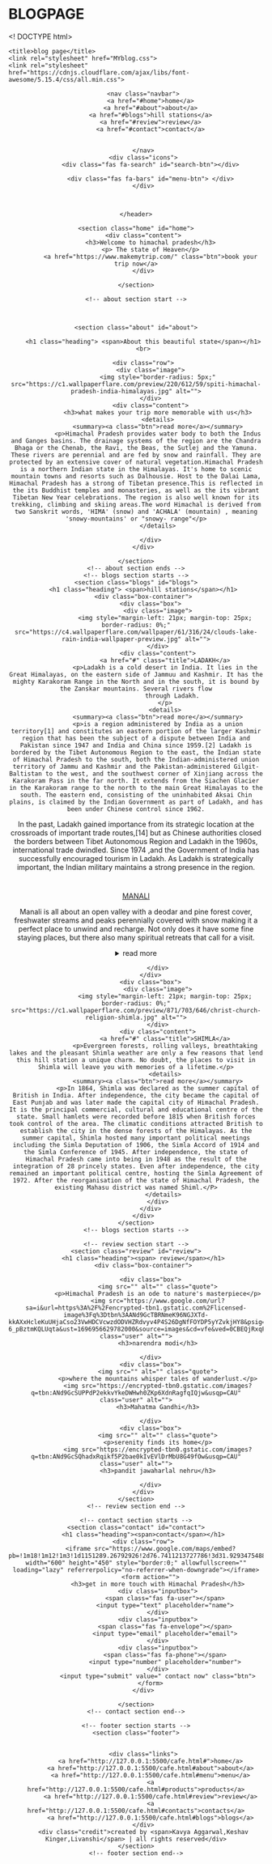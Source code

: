 # BLOGPAGE
<!
DOCTYPE html>
<html lang="en">

<head>
    
    <title>blog page</title>
    <link rel="stylesheet" href="MYblog.css">
    <link rel="stylesheet" href="https://cdnjs.cloudflare.com/ajax/libs/font-awesome/5.15.4/css/all.min.css">
</head>

<body id="body">
    <header class="header">


        <nav class="navbar">
            <a href="#home">home</a>
            <a href="#about">about</a>
            <a href="#blogs">hill stations</a>
            <a href="#review">review</a>
            <a href="#contact">contact</a>


        </nav>
        <div class="icons">
            <div class="fas fa-search" id="search-btn"></div>

            <div class="fas fa-bars" id="menu-btn"> </div>
        </div>



    </header>

    <section class="home" id="home">
        <div class="content">
            <h3>Welcome to himachal pradesh</h3>
            <p> The state of Heaven</p>
            <a href="https://www.makemytrip.com/" class="btn">book your trip now</a>
        </div>

    </section>

    <!-- about section start -->



    <section class="about" id="about">

        <h1 class="heading"> <span>About this beautiful state</span></h1>
        <br>

        <div class="row">
            <div class="image">
                <img style="border-radius: 5px;" src="https://c1.wallpaperflare.com/preview/220/612/59/spiti-himachal-pradesh-india-himalayas.jpg" alt="">
            </div>
            <div class="content">
                <h3>what makes your trip more memorable with us</h3>
                <details>
                <summary><a class="btn">read more</a></summary>
                <p>Himachal Pradesh provides water body to both the Indus and Ganges basins. The drainage systems of the region are the Chandra Bhaga or the Chenab, the Ravi, the Beas, the Sutlej and the Yamuna. These rivers are perennial and are fed by snow and rainfall. They are protected by an extensive cover of natural vegetation.Himachal Pradesh is a northern Indian state in the Himalayas. It's home to scenic mountain towns and resorts such as Dalhousie. Host to the Dalai Lama, Himachal Pradesh has a strong of Tibetan presence.This is reflected in the its Buddhist temples and monasteries, as well as the its vibrant Tibetan New Year celebrations. The region is also well known for its trekking, climbing and skiing areas.The word Himachal is derived from two Sanskrit words, 'HIMA' (snow) and 'ACHALA' (mountain) , meaning 'snowy-mountains' or "snowy- range"</p>
                </details>
                
            </div>
        </div>

    </section>
    <!-- about section ends -->
    <!-- blogs section starts -->
    <section class="blogs" id="blogs">
        <h1 class="heading"> <span>hill stations</span></h1>
        <div class="box-container">
            <div class="box">
                <div class="image">
                    <img style="margin-left: 21px; margin-top: 25px; border-radius: 0%;" src="https://c4.wallpaperflare.com/wallpaper/61/316/24/clouds-lake-rain-india-wallpaper-preview.jpg" alt="">
                </div>
                <div class="content">
                    <a href="#" class="title">LADAKH</a>
                    <p>Ladakh is a cold desert in India. It lies in the Great Himalayas, on the eastern side of Jammuu and Kashmir. It has the mighty Karakoram Range in the North and in the south, it is bound by the Zanskar mountains. Several rivers flow
                        through Ladakh.
                    </p>
                    <details>
                <summary><a class="btn">read more</a></summary>
                <p>is a region administered by India as a union territory[1] and constitutes an eastern portion of the larger Kashmir region that has been the subject of a dispute between India and Pakistan since 1947 and India and China since 1959.[2] Ladakh is bordered by the Tibet Autonomous Region to the east, the Indian state of Himachal Pradesh to the south, both the Indian-administered union territory of Jammu and Kashmir and the Pakistan-administered Gilgit-Baltistan to the west, and the southwest corner of Xinjiang across the Karakoram Pass in the far north. It extends from the Siachen Glacier in the Karakoram range to the north to the main Great Himalayas to the south. The eastern end, consisting of the uninhabited Aksai Chin plains, is claimed by the Indian Government as part of Ladakh, and has been under Chinese control since 1962.

In the past, Ladakh gained importance from its strategic location at the crossroads of important trade routes,[14] but as Chinese authorities closed the borders between Tibet Autonomous Region and Ladakh in the 1960s, international trade dwindled. Since 1974 ,and  the Government of India has successfully encouraged tourism in Ladakh. As Ladakh is strategically important, the Indian military maintains a strong presence in the region.</P>
                   </details>
                </div>
            </div>
            <div class="box">
                <div class="image">
                    <img style="margin-left: 22px; margin-top: 26px; border-radius: 0%;" src="https://c1.wallpaperflare.com/preview/274/509/162/sunrise-sarchu-ladakh-leh.jpg" alt="">
                </div>
                <div class="content">
                    <a href="#" class="title">MANALI</a>
                    <p>Manali is all about an open valley with a deodar and pine forest cover, freshwater streams and peaks perennially covered with snow making it a perfect place to unwind and recharge. Not only does it have some fine staying places, but
                        there also many spiritual retreats that call for a visit.</p>
                    <details>
                <summary><a class="btn">read more</a></summary>
                <p>Manali is a town, near Kullu town in Kullu district in the Indian state of Himachal Pradesh. It is situated in the northern end of the Kullu Valley, formed by the Beas River. The town is located in the Kullu district, approximately 270 kilometres (170 mi) north of the state capital of Shimla and 544 kilometres (338 mi) northeast of the national capital of New Delhi. With a population of 8,096 people recorded in the 2011 Indian census Manali is the beginning of an ancient trade route through Lahaul (H.P) and Ladakh, over the Karakoram Pass and onto Yarkand and Hotan in the Tarim Basin of China. Manali is a popular tourist destination in India all the and serves as the gateway to the Lahaul and Spiti district as well as the city of Leh in Ladakh.[3]</P>
                   </details>
 
                </div>
            </div>
            <div class="box">
                <div class="image">
                    <img style="margin-left: 21px; margin-top: 25px; border-radius: 0%;"  src="https://c1.wallpaperflare.com/preview/871/703/646/christ-church-religion-shimla.jpg" alt="">
                </div>
                <div class="content">
                    <a href="#" class="title">SHIMLA</a>
                    <p>Evergreen forests, rolling valleys, breathtaking lakes and the pleasant Shimla weather are only a few reasons that lend this hill station a unique charm. No doubt, the places to visit in Shimla will leave you with memories of a lifetime.</p>
                    <details>
                <summary><a class="btn">read more</a></summary>
                <p>In 1864, Shimla was declared as the summer capital of British in India. After independence, the city became the capital of East Punjab and was later made the capital city of Himachal Pradesh. It is the principal commercial, cultural and educational centre of the state. Small hamlets were recorded before 1815 when British forces took control of the area. The climatic conditions attracted British to establish the city in the dense forests of the Himalayas. As the summer capital, Shimla hosted many important political meetings including the Simla Deputation of 1906, the Simla Accord of 1914 and the Simla Conference of 1945. After independence, the state of Himachal Pradesh came into being in 1948 as the result of the integration of 28 princely states. Even after independence, the city remained an important political centre, hosting the Simla Agreement of 1972. After the reorganisation of the state of Himachal Pradesh, the existing Mahasu district was named Shiml.</P>
                   </details>
                </div>
            </div>
        </div>
    </section>
    <!-- blogs section starts -->

    <!-- review section start -->
    <section class="review" id="review">
        <h1 class="heading"><span> review</span></h1>
        <div class="box-container">

            <div class="box">
                <img src="" alt="" class="quote">
                <p>Himachal Pradesh is an ode to nature's masterpiece</p>
                <img src="https://www.google.com/url?sa=i&url=https%3A%2F%2Fencrypted-tbn1.gstatic.com%2Flicensed-image%3Fq%3Dtbn%3AANd9GcTBRNmeK96NGJXTd-kkAXxHcleKuUHjaCso23VwHDCVcwzdODVHZRdvyv4P4S26DgNfFOYDP5yYZvkjHY8&psig=AOvVaw1JfR3SZ-6_pBztmKQLUqta&ust=1696956629782000&source=images&cd=vfe&ved=0CBEQjRxqFwoTCNjig4a26YEDFQAAAAAdAAAAABAK" class="user" alt="">
                <h3>narendra modi</h3>
                
            </div>
            <div class="box">
                <img src="" alt="" class="quote">
                <p>where the mountains whisper tales of wanderlust.</p>
                <img src="https://encrypted-tbn0.gstatic.com/images?q=tbn:ANd9GcSUPPdP2ekkvYkeDWHwh0ZKp6XdnRagfqIQjw&usqp=CAU" class="user" alt="">
                <h3>Mahatma Gandhi</h3>
                
            </div>
            <div class="box">
                <img src="" alt="" class="quote">
                <p>serenity finds its home</p>
                <img src="https://encrypted-tbn0.gstatic.com/images?q=tbn:ANd9GcSQhadxRqikf5P2bae0kIvEVlDrMbU8G49fOw&usqp=CAU" class="user" alt="">
                <h3>pandit jawaharlal nehru</h3>
                
            </div>
        </div>
    </section>
    <!-- review section end -->

    <!-- contact section starts -->
    <section class="contact" id="contact">
        <h1 class="heading"><span>contact</span></h1>
        <div class="row">
            <iframe src="https://www.google.com/maps/embed?pb=!1m18!1m12!1m3!1d1151289.26792926!2d76.7411213727786!3d31.929347548810345!2m3!1f0!2f0!3f0!3m2!1i1024!2i768!4f13.1!3m3!1m2!1s0x390453c367f901f7%3A0x7cfe04c5564b7725!2sHimachal%20Pradesh!5e0!3m2!1sen!2sin!4v1696908531193!5m2!1sen!2sin" width="600" height="450" style="border:0;" allowfullscreen="" loading="lazy" referrerpolicy="no-referrer-when-downgrade"></iframe>
            <form action="">
                <h3>get in more touch with Himachal Pradesh</h3>
                <div class="inputbox">
                    <span class="fas fa-user"></span>
                    <input type="text" placeholder="name">
                </div>
                <div class="inputbox">
                    <span class="fas fa-envelope"></span>
                    <input type="email" placeholder="email">
                </div>
                <div class="inputbox">
                    <span class="fas fa-phone"></span>
                    <input type="number" placeholder="number">
                </div>
                <input type="submit" value=" contact now" class="btn">
            </form>
        </div>

    </section>
    <!-- contact section end-->

    <!-- footer section starts -->
    <section class="footer">


        <div class="links">
            <a href="http://127.0.0.1:5500/cafe.html#">home</a>
            <a href="http://127.0.0.1:5500/cafe.html#about">about</a>
            <a href="http://127.0.0.1:5500/cafe.html#menu">menu</a>
            <a href="http://127.0.0.1:5500/cafe.html#products">products</a>
            <a href="http://127.0.0.1:5500/cafe.html#review">review</a>
            <a href="http://127.0.0.1:5500/cafe.html#contacts">contacts</a>
            <a href="http://127.0.0.1:5500/cafe.html#blogs">blogs</a>
        </div>
        <div class="credit">created by <span>Kavya Aggarwal,Keshav Kinger,Livanshi</span> | all rights reserved</div>
    </section>
    <!-- footer section end-->


</body>

</html>
